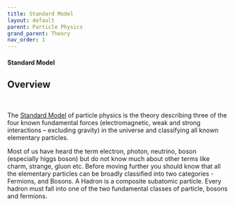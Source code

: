 ```yaml
---
title: Standard Model
layout: default
parent: Particle Physics
grand_parent: Theory
nav_order: 1
---
```


#### Standard Model

## Overview
<br />

The [Standard Model](#standard-model) of particle physics is the theory describing three of the four known fundamental forces (electromagnetic, weak and strong interactions – excluding gravity) in the universe and classifying all known elementary particles. 


Most of us have heard the term electron, photon, neutrino, boson (especially higgs boson) but do not know much about other terms like charm, strange, gluon etc. Before moving further you should know that all the elementary particles can be broadly classified into two categories - Fermions, and Bosons. A Hadron is a composite subatomic particle. Every hadron must fall into one of the two fundamental classes of particle, bosons and fermions.
